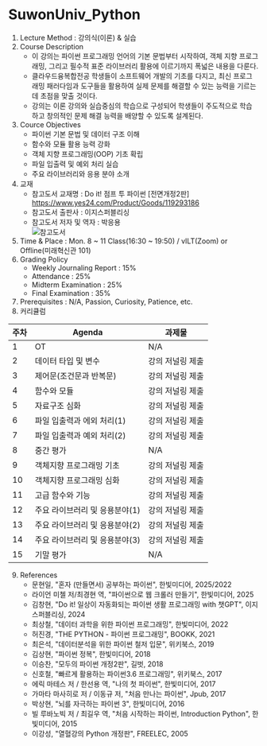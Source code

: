 # SuwonUniv_Python

1. Lecture Method : 강의식(이론) & 실습
2. Course Description
    - 이 강의는 파이썬 프로그래밍 언어의 기본 문법부터 시작하여, 객체 지향 프로그래밍, 그리고 필수적 표준 라이브러리 활용에 이르기까지 폭넓은 내용을 다룬다.
    - 클라우드융복합전공 학생들이 소프트웨어 개발의 기초를 다지고, 최신 프로그래밍 패러다임과 도구들을 활용하여 실제 문제를 해결할 수 있는 능력을 기르는 데 초점을 맞출 것이다.
    - 강의는 이론 강의와 실습중심의 학습으로 구성되어 학생들이 주도적으로 학습하고 창의적인 문제 해결 능력을 배양할 수 있도록 설계된다.
3. Cource Objectives
   - 파이썬 기본 문법 및 데이터 구조 이해
   - 함수와 모듈 활용 능력 강화
   - 객체 지향 프로그래밍(OOP) 기초 확립
   - 파일 입출력 및 예외 처리 실습
   - 주요 라이브러리와 응용 분야 소개
4. 교재
   - 참고도서 교재명 : Do it! 점프 투 파이썬 [전면개정2판] https://www.yes24.com/Product/Goods/119293186
   - 참고도서 출판사 : 이지스퍼블리싱
   - 참고도서 저자 및 역자 : 박응용 <br />
  ![참고도서](https://image.aladin.co.kr/product/31794/10/cover500/k362833219_1.jpg)
5. Time & Place : Mon. 8 ~ 11 Class(16:30 ~ 19:50) / vILT(Zoom) or Offline(미래혁신관 101)
6. Grading Policy
    - Weekly Journaling Report : 15%
    - Attendance : 25%
    - Midterm Examination : 25%
    - Final Examination : 35%
7. Prerequisites : N/A, Passion, Curiosity, Patience, etc.
8. 커리큘럼

|주차 | Agenda | 과제물
|-----|-------|---------| 
|1 | OT | N/A |
|2 | 데이터 타입 및 변수 | 강의 저널링 제출 |
|3 | 제어문(조건문과 반복문) | 강의 저널링 제출 | 
|4 | 함수와 모듈 | 강의 저널링 제출 |
|5 | 자료구조 심화 | 강의 저널링 제출 |
|6 | 파일 입출력과 에외 처리(1) |  강의 저널링 제출 |
|7 | 파일 입출력과 예외 처리(2) | 강의 저널링 제출 |
|8 | 중간 평가 | N/A |
|9 | 객체지향 프로그래밍 기초 | 강의 저널링 제출 |
|10| 객체지향 프로그래밍 심화 | 강의 저널링 제출 |
|11| 고급 함수와 기능 | 강의 저널링 제출 |
|12| 주요 라이브러리 및 응용분야(1) | 강의 저널링 제출 |
|13| 주요 라이브러리 및 응용분야(2) | 강의 저널링 제출 |
|14| 주요 라이브러리 및 응용분야(3)  | 강의 저널링 제출 |
|15| 기말 평가 | N/A |

9. References
    - 문현일, "혼자 (만들면서) 공부하는 파이썬", 한빛미디어, 2025/2022
    - 라이언 미첼 저/최경현 역, "파이썬으로 웹 크롤러 만들기", 한빛미디어, 2025
    - 김창현, "Do it! 일상이 자동화되는 파이썬 생활 프로그래밍 with 챗GPT", 이지스퍼블리싱, 2024
    - 최상철, "데이터 과학을 위한 파이썬 프로그래밍", 한빛미디어, 2022
    - 허진경, "THE PYTHON - 파이썬 프로그래밍", BOOKK, 2021
    - 최은석, "데이터분석을 위한 파이썬 철저 입문", 위키북스, 2019
    - 김상현, "파이썬 정복", 한빛미디어, 2018
    - 이승찬, "모두의 파이썬 개정2판", 길벗, 2018
    - 신호철, "빠르게 활용하는 파이썬3.6 프로그래밍", 위키북스, 2017
    - 에릭 마테스 저 / 한선용 역, "나의 첫 파이썬", 한빛미디어, 2017
    - 가마타 마사히로 저 / 이동규 저, "처음 만나는 파이썬", Jpub, 2017
    - 박상현, "뇌를 자극하는 파이썬 3", 한빛미디어, 2016
    - 빌 루바노빅 저 / 최길우 역, "처음 시작하는 파이썬, Introduction Python", 한빛미디어, 2015
    - 이강성, "열혈강의 Python 개정판", FREELEC, 2005
